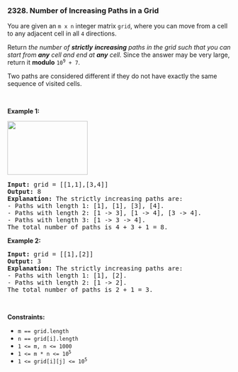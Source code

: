<h3 align="left"> 2328. Number of Increasing Paths in a Grid</h3>
<div><p>You are given an <code>m x n</code> integer matrix <code>grid</code>, where you can move from a cell to any adjacent cell in all <code>4</code> directions.</p>

<p>Return <em>the number of <strong>strictly</strong> <strong>increasing</strong> paths in the grid such that you can start from <strong>any</strong> cell and end at <strong>any</strong> cell. </em>Since the answer may be very large, return it <strong>modulo</strong> <code>10<sup>9</sup> + 7</code>.</p>

<p>Two paths are considered different if they do not have exactly the same sequence of visited cells.</p>

<p>&nbsp;</p>
<p><strong>Example 1:</strong></p>
<img alt="" src="https://assets.leetcode.com/uploads/2022/05/10/griddrawio-4.png" style="width: 181px; height: 121px;">
<pre><strong>Input:</strong> grid = [[1,1],[3,4]]
<strong>Output:</strong> 8
<strong>Explanation:</strong> The strictly increasing paths are:
- Paths with length 1: [1], [1], [3], [4].
- Paths with length 2: [1 -&gt; 3], [1 -&gt; 4], [3 -&gt; 4].
- Paths with length 3: [1 -&gt; 3 -&gt; 4].
The total number of paths is 4 + 3 + 1 = 8.
</pre>

<p><strong>Example 2:</strong></p>

<pre><strong>Input:</strong> grid = [[1],[2]]
<strong>Output:</strong> 3
<strong>Explanation:</strong> The strictly increasing paths are:
- Paths with length 1: [1], [2].
- Paths with length 2: [1 -&gt; 2].
The total number of paths is 2 + 1 = 3.
</pre>

<p>&nbsp;</p>
<p><strong>Constraints:</strong></p>

<ul>
	<li><code>m == grid.length</code></li>
	<li><code>n == grid[i].length</code></li>
	<li><code>1 &lt;= m, n &lt;= 1000</code></li>
	<li><code>1 &lt;= m * n &lt;= 10<sup>5</sup></code></li>
	<li><code>1 &lt;= grid[i][j] &lt;= 10<sup>5</sup></code></li>
</ul>
</div>